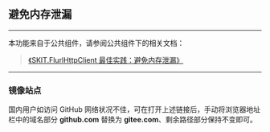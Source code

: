 ﻿## 避免内存泄漏

---

本功能来自于公共组件，请参阅公共组件下的相关文档：

> [《SKIT.FlurlHttpClient 最佳实践：避免内存泄漏》](https://github.com/fudiwei/DotNetCore.SKIT.FlurlHttpClient/blob/main/docs/README.md)

---

### 镜像站点

国内用户如访问 GitHub 网络状况不佳，可在打开上述链接后，手动将浏览器地址栏中的域名部分 **github.com** 替换为 **gitee.com**、剩余路径部分保持不变即可。
